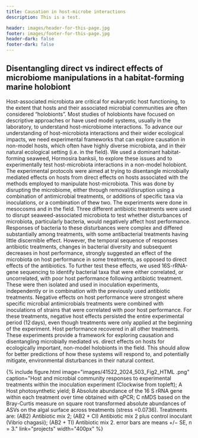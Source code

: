 ```yaml
---
title: Causation in host-microbe interactions
description: This is a test.

header: images/header-for-this-page.jpg
footer: images/footer-for-this-page.jpg
header-dark: false
footer-dark: false
---
```

## Disentangling direct vs indirect effects of microbiome manipulations in a habitat-forming marine holobiont

Host-associated microbiota are critical for eukaryotic host functioning, to the extent that hosts and their associated microbial communities are often considered “holobionts”. Most studies of holobionts have focused on descriptive approaches or have used model systems, usually in the laboratory, to understand host-microbiome interactions. To advance our understanding of host-microbiota interactions and their wider ecological impacts, we need experimental frameworks that can explore causation in non-model hosts, which often have highly diverse microbiota, and in their natural ecological setting (i.e. in the field). We used a dominant habitat-forming seaweed, Hormosira banksii, to explore these issues and to experimentally test host-microbiota interactions in a non-model holobiont. The experimental protocols were aimed at trying to disentangle microbially mediated effects on hosts from direct effects on hosts associated with the methods employed to manipulate host-microbiota. This was done by disrupting the microbiome, either through removal/disruption using a combination of antimicrobial treatments, or additions of specific taxa via inoculations, or a combination of thew two. The experiments were done in mesocosms and in the field. Three different antibiotic treatments were used to disrupt seaweed-associated microbiota to test whether disturbances of microbiota, particularly bacteria, would negatively affect host performance. Responses of bacteria to these disturbances were complex and differed substantially among treatments, with some antibacterial treatments having little discernible effect. However, the temporal sequence of responses antibiotic treatments, changes in bacterial diversity and subsequent decreases in host performance, strongly suggested an effect of the microbiota on host performance in some treatments, as opposed to direct effects of the antibiotics. To further test these effects, we used 16S-rRNA-gene sequencing to identify bacterial taxa that were either correlated, or uncorrelated, with poor host performance following antibiotic treatment. These were then isolated and used in inoculation experiments, independently or in combination with the previously used antibiotic treatments. Negative effects on host performance were strongest where specific microbial antimicrobials treatments were combined with inoculations of strains that were correlated with poor host performance. For these treatments, negative host effects persisted the entire experimental period (12 days), even though treatments were only applied at the beginning of the experiment. Host performance recovered in all other treatments. These experiments provide a framework for exploring causation and disentangling microbially mediated vs. direct effects on hosts for ecologically important, non-model holobionts in the field. This should allow for better predictions of how these systems will respond to, and potentially mitigate, environmental disturbances in their natural context.

{%
  include figure.html
  image="images/41522_2024_503_Fig2_HTML .png"
  caption="Host and microbial community responses to experimental treatments within the inoculation experiment (Clockwise from topleft); A Host photosynthetic yield; B Absolute abundance of the 16 S rRNA gene within each treatment over time obtained with qPCR; C nMDS based on the Bray-Curtis measure on square root transformed absolute abundances of ASVs on the algal surface across treatments (stress =0.0736). Treatments are: (AB2) Antibiotic mix 2; (AB2 + CI) Antibiotic mix 2 plus control inoculant (Vibrio chagasii); (AB2 + TI) Antibiotic mix 2. error bars are means +/− SE, n = 3."
  link="projects"
  width="400px"
%}



​
